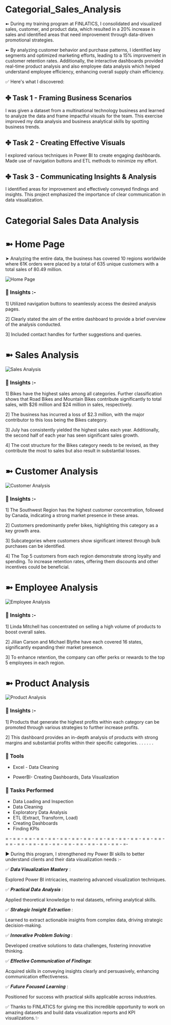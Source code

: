 # Categorial_Sales_Analysis

➼ During my training program at FINLATICS, I consolidated and visualized sales, customer, and product data, which resulted in a 20% increase in sales and identified areas that need improvement through data-driven promotional strategies.

➼ By analyzing customer behavior and purchase patterns, I identified key segments and optimized marketing efforts, leading to a 15% improvement in customer retention rates. Additionally, the interactive dashboards provided real-time product analysis and also employee data analysis which helped understand employee efficiency, enhancing overall supply chain efficiency.

✅ Here's what I discovered:

## ✤ Task 1 - Framing Business Scenarios
I was given a dataset from a multinational technology business and learned to analyze the data and frame impactful visuals for the team. This exercise improved my data analysis and business analytical skills by spotting business trends.

## ✤ Task 2 - Creating Effective Visuals
I explored various techniques in Power BI to create engaging dashboards. Made use of navigation buttons and ETL methods to minimize my effort.

## ✤ Task 3 - Communicating Insights & Analysis
I identified areas for improvement and effectively conveyed findings and insights. This project emphasized the importance of clear communication in data visualization.



# Categorial Sales Data Analysis

# ➼ Home Page

➤ Analyzing the entire data, the business has covered 10 regions worldwide where 61K orders were placed by a total of 635 unique customers with a total sales of 80.49 million.

![Home Page](https://github.com/Vidyut050104/Categorial_Sales_Analysis/blob/main/Home%20Page.png?raw=true)

### 💠 Insights :-

1] Utilized navigation buttons to seamlessly access the desired analysis pages.

2] Clearly stated the aim of the entire dashboard to provide a brief overview of the analysis conducted.

3] Included contact handles for further suggestions and queries.




# ➼ Sales Analysis

![Sales Analysis](https://github.com/Vidyut050104/Categorial_Sales_Analysis/blob/main/Sales%20Analysis.png?raw=true)

### 💠 Insights :-

1] Bikes have the highest sales among all categories. Further classification shows that Road Bikes and Mountain Bikes contribute significantly to total sales, with $26 million and $24 million in sales, respectively.

2] The business has incurred a loss of $2.3 million, with the major contributor to this loss being the Bikes category.

3] July has consistently yielded the highest sales each year. Additionally, the second half of each year has seen significant sales growth.

4] The cost structure for the Bikes category needs to be revised, as they contribute the most to sales but also result in substantial losses.



# ➼ Customer Analysis

![Customer Analysis](https://github.com/Vidyut050104/Categorial_Sales_Analysis/blob/main/Customer%20Analysis.png?raw=true)

### 💠 Insights :-

1] The Southwest Region has the highest customer concentration, followed by Canada, indicating a strong market presence in these areas.

2] Customers predominantly prefer bikes, highlighting this category as a key growth area.

3] Subcategories where customers show significant interest through bulk purchases can be identified.

4] The Top 5 customers from each region demonstrate strong loyalty and spending. To increase retention rates, offering them discounts and other incentives could be beneficial.




# ➼ Employee Analysis

![Employee Analysis](https://github.com/Vidyut050104/Categorial_Sales_Analysis/blob/main/Employee%20Analysis.png?raw=true)

### 💠 Insights :-

1] Linda Mitchell has concentrated on selling a high volume of products to boost overall sales.

2] Jilian Carson and Michael Blythe have each covered 16 states, significantly expanding their market presence.

3] To enhance retention, the company can offer perks or rewards to the top 5 employees in each region.



# ➼ Product Analysis

![Product Analysis](https://github.com/Vidyut050104/Categorial_Sales_Analysis/blob/main/Product%20Analysis.png?raw=true)

### 💠 Insights :-

1] Products that generate the highest profits within each category can be promoted through various strategies to further increase profits.

2] This dashboard provides an in-depth analysis of products with strong margins and substantial profits within their specific categories.
.
.
.
.
.
.


 ### 💠 Tools 
  
- Excel - Data Cleaning

- PowerBI- Creating Dashboards, Data Visualization

###  💠 Tasks Performed

- Data Loading and Inspection
- Data Cleaning
- Exploratory Data Analysis
- ETL (Extract, Transform, Load)
- Creating Dashboards
- Finding KPIs





= - = = - = = - = = - = = - = = - = = - = = - = = - = = - = = - = = - = = - = = - = = - = = - = = - = = - = = - = = - = = - = = - = = - = = - =-

► During this program, I strengthened my Power BI skills to better understand clients and their data visualization needs :-

✅ 𝑫𝒂𝒕𝒂 𝑽𝒊𝒔𝒖𝒂𝒍𝒊𝒛𝒂𝒕𝒊𝒐𝒏 𝑴𝒂𝒔𝒕𝒆𝒓𝒚 :

 Explored Power BI intricacies, mastering advanced visualization techniques.

✅ 𝑷𝒓𝒂𝒄𝒕𝒊𝒄𝒂𝒍 𝑫𝒂𝒕𝒂 𝑨𝒏𝒂𝒍𝒚𝒔𝒊𝒔 :
 
 Applied theoretical knowledge to real datasets, refining analytical skills.

✅ 𝑺𝒕𝒓𝒂𝒕𝒆𝒈𝒊𝒄 𝑰𝒏𝒔𝒊𝒈𝒉𝒕 𝑬𝒙𝒕𝒓𝒂𝒄𝒕𝒊𝒐𝒏 :
 
 Learned to extract actionable insights from complex data, driving strategic decision-making.

✅ 𝑰𝒏𝒏𝒐𝒗𝒂𝒕𝒊𝒗𝒆 𝑷𝒓𝒐𝒃𝒍𝒆𝒎 𝑺𝒐𝒍𝒗𝒊𝒏𝒈 :
 
 Developed creative solutions to data challenges, fostering innovative thinking.
 
✅ 𝑬𝒇𝒇𝒆𝒄𝒕𝒊𝒗𝒆 𝑪𝒐𝒎𝒎𝒖𝒏𝒊𝒄𝒂𝒕𝒊𝒐𝒏 𝒐𝒇 𝑭𝒊𝒏𝒅𝒊𝒏𝒈𝒔: 
 
 Acquired skills in conveying insights clearly and persuasively, enhancing communication effectiveness.

✅ 𝑭𝒖𝒕𝒖𝒓𝒆 𝑭𝒐𝒄𝒖𝒔𝒆𝒅 𝑳𝒆𝒂𝒓𝒏𝒊𝒏𝒈 :
 
 Positioned for success with practical skills applicable across industries.


✅ Thanks to FINLATICS for giving me this incredible opportunity to work on amazing datasets and build data visualization reports and KPI visualizations.✨
